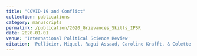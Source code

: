 ```yaml
---
title: "COVID-19 and Conflict"
collection: publications
category: manuscripts
permalink: /publication/2020_Grievances_Skills_IPSR
date: 2020-01-01
venue: 'International Political Science Review'
citation: 'Pellicier, Miquel, Ragui Assaad, Caroline Krafft, & Colette Salemi. (2021). &quot;Grievances or skills? The effect of education on youth attitudes and political participation in Egypt and Tunisia &quot; <i>International Political Science Review </i> 43(2).'
---
```





